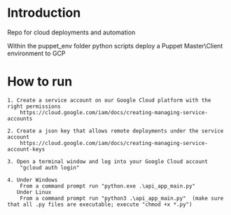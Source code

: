 # Introduction

Repo for cloud deployments and automation

Within the puppet_env folder python scripts deploy a Puppet Master\Client environment to GCP

# How to run

	1. Create a service account on our Google Cloud platform with the right permissions
		https://cloud.google.com/iam/docs/creating-managing-service-accounts
		
	2. Create a json key that allows remote deployments under the service account
		https://cloud.google.com/iam/docs/creating-managing-service-account-keys
		
	3. Open a terminal window and log into your Google Cloud account
		"gcloud auth login"
	
	4. Under Windows 
		From a command prompt run "python.exe .\api_app_main.py"
	   Under Linux
	    From a command prompt run "python3 .\api_app_main.py"  (make sure that all .py files are executable; execute "chmod +x *.py")
